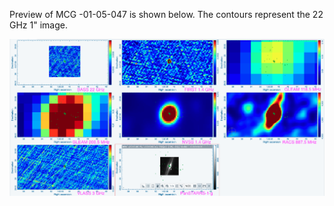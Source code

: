 Preview of MCG -01-05-047 is shown below. The contours represent the 22 GHz 1" image. 

![MCG-01-05-047.png](MCG-01-05-047.png "MCG-01-05-047")

